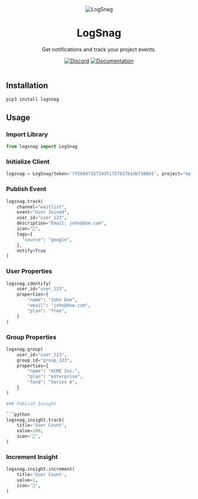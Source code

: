 <div align="center">
	<img src="https://logsnag.com/og-image.png" alt="LogSnag"/>
	<br>
    <h1>LogSnag</h1>
	<p>Get notifications and track your project events.</p>
	<a href="https://discord.gg/dY3pRxgWua"><img src="https://img.shields.io/discord/922560704454750245?color=%237289DA&label=Discord" alt="Discord"></a>
	<a href="https://docs.logsnag.com"><img src="https://img.shields.io/badge/Docs-LogSnag" alt="Documentation"></a>
	<br>
	<br>
</div>


## Installation

```sh
pip3 install logsnag
```

## Usage

### Import Library

```python
from logsnag import LogSnag
```

### Initialize Client

```python
logsnag = LogSnag(token='7f568d735724351757637b1dbf108e5', project="my-saas")
```

### Publish Event

```python
logsnag.track(
    channel="waitlist",
    event="User Joined",
    user_id="user_123",
    description="Email: john@doe.com",
    icon="🎉",
    tags={
      "source": "google",
    },
    notify=True
)
```

### User Properties

```python
logsnag.identify(
    user_id="user_123",
    properties={
        "name": "John Doe",
        "email": "john@doe.com",
        "plan": "free",
    }
)
```

### Group Properties

```python
logsnag.group(
    user_id="user_123",
    group_id="group_123",
    properties={
        "name": "ACME Inc.",
        "plan": "enterprise",
        "fund": "Series A",
    }
)

### Publish Insight

```python
logsnag.insight.track(
    title='User Count',
    value=100,
    icon='👨',
)
```

### Increment Insight

```python
logsnag.insight.increment(
    title='User Count',
    value=1,
    icon='👨',
)
```
